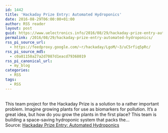 ```yaml
---
id: 1442
title: 'Hackaday Prize Entry: Automated Hydroponics'
date: 2016-08-29T06:00:00+01:00
author: RSS reader
layout: post
guid: https://www.uelectronics.info/2016/08/29/hackaday-prize-entry-automated-hydroponics/
permalink: /2016/08/29/hackaday-prize-entry-automated-hydroponics/
rss_pi_source_url:
  - https://feedproxy.google.com/~r/hackaday/LgoM/~3/uC5rfiq5pRc/
rss_pi_source_md5:
  - c0a81158a27a2d7087d1eacd79368019
rss_pi_canonical_url:
  - my_blog
categories:
  - RSS
tags:
  - RSS
---
```

&#013;  
This team project for the Hackaday Prize is a solution to a rather important problem. Imagine growing plants for use as biomarkers for pollution. It’s a great idea, but how do you grow the plants in the first place? This team is building a space-saving hydroponic system that packs the…&#013;  
Source: <a href="https://feedproxy.google.com/~r/hackaday/LgoM/~3/uC5rfiq5pRc/" target="_blank">Hackaday Prize Entry: Automated Hydroponics</a>